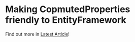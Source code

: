 # Making CopmutedProperties friendly to EntityFramework

Find out more in [Latest Article](https://medium.com/@lex45x)!